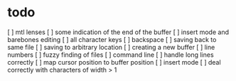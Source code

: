 # todo
[  ] mtl lenses
[  ] some indication of the end of the buffer
[  ] insert mode and barebones editing
  [  ] all character keys
  [  ] backspace
[  ] saving back to same file
[  ] saving to arbitrary location
[  ] creating a new buffer
[  ] line numbers
[  ] fuzzy finding of files
[  ] command line
[  ] handle long lines correctly
[  ] map cursor position to buffer position
[  ] insert mode
[  ] deal correctly with characters of width > 1

